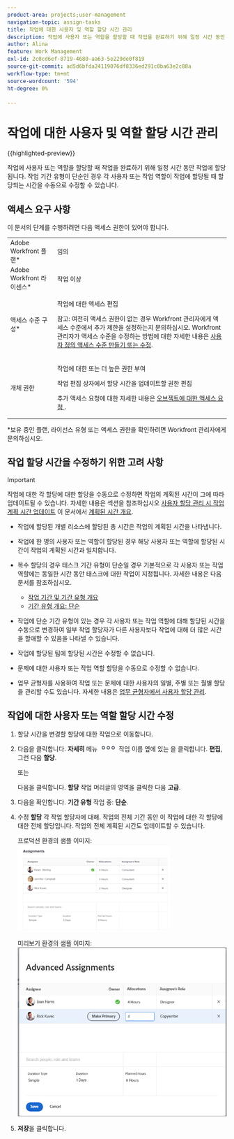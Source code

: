 ```yaml
---
product-area: projects;user-management
navigation-topic: assign-tasks
title: 작업에 대한 사용자 및 역할 할당 시간 관리
description: 작업에 사용자 또는 역할을 할당할 때 작업을 완료하기 위해 일정 시간 동안 작업에 할당됩니다. 작업 기간 유형이 단순인 경우 각 사용자 또는 작업 역할이 작업에 할당될 때 할당되는 시간을 수동으로 수정할 수 있습니다.
author: Alina
feature: Work Management
exl-id: 2c0cd6ef-8719-4680-aa63-5e229de0f819
source-git-commit: ad5d6bfda24119076df8336ed291c0ba63e2c88a
workflow-type: tm+mt
source-wordcount: '594'
ht-degree: 0%

---
```


# 작업에 대한 사용자 및 역할 할당 시간 관리

{{highlighted-preview}}

작업에 사용자 또는 역할을 할당할 때 작업을 완료하기 위해 일정 시간 동안 작업에 할당됩니다. 작업 기간 유형이 단순인 경우 각 사용자 또는 작업 역할이 작업에 할당될 때 할당되는 시간을 수동으로 수정할 수 있습니다.

## 액세스 요구 사항

이 문서의 단계를 수행하려면 다음 액세스 권한이 있어야 합니다.

<table style="table-layout:auto"> 
 <col> 
 <col> 
 <tbody> 
  <tr> 
   <td role="rowheader">Adobe Workfront 플랜*</td> 
   <td> <p>임의</p> </td> 
  </tr> 
  <tr> 
   <td role="rowheader">Adobe Workfront 라이센스*</td> 
   <td> <p>작업 이상</p> </td> 
  </tr> 
  <tr> 
   <td role="rowheader">액세스 수준 구성*</td> 
   <td> <p>작업에 대한 액세스 편집</p> <p>참고: 여전히 액세스 권한이 없는 경우 Workfront 관리자에게 액세스 수준에서 추가 제한을 설정하는지 문의하십시오. Workfront 관리자가 액세스 수준을 수정하는 방법에 대한 자세한 내용은 <a href="../../../administration-and-setup/add-users/configure-and-grant-access/create-modify-access-levels.md" class="MCXref xref">사용자 정의 액세스 수준 만들기 또는 수정</a>.</p> </td> 
  </tr> 
  <tr> 
   <td role="rowheader">개체 권한</td> 
   <td> <p>작업에 대한 또는 더 높은 권한 부여</p> <p>작업 편집 상자에서 할당 시간을 업데이트할 권한 편집</p> <p>추가 액세스 요청에 대한 자세한 내용은 <a href="../../../workfront-basics/grant-and-request-access-to-objects/request-access.md" class="MCXref xref">오브젝트에 대한 액세스 요청 </a>.</p> </td> 
  </tr> 
 </tbody> 
</table>

&#42;보유 중인 플랜, 라이선스 유형 또는 액세스 권한을 확인하려면 Workfront 관리자에게 문의하십시오.

## 작업 할당 시간을 수정하기 위한 고려 사항

>[!IMPORTANT]
>
>작업에 대한 각 할당에 대한 할당을 수동으로 수정하면 작업의 계획된 시간이 그에 따라 업데이트될 수 있습니다. 자세한 내용은 섹션을 참조하십시오 [사용자 할당 관리 시 작업 계획 시간 업데이트](../../../manage-work/tasks/task-information/planned-hours.md#update) 이 문서에서 [계획된 시간 개요](../../../manage-work/tasks/task-information/planned-hours.md).

* 작업에 할당된 개별 리소스에 할당된 총 시간은 작업의 계획된 시간을 나타냅니다.
* 작업에 한 명의 사용자 또는 역할이 할당된 경우 해당 사용자 또는 역할에 할당된 시간이 작업의 계획된 시간과 일치합니다.
* 복수 할당의 경우 태스크 기간 유형이 단순일 경우 기본적으로 각 사용자 또는 작업 역할에는 동일한 시간 동안 태스크에 대한 작업이 지정됩니다. 자세한 내용은 다음 문서를 참조하십시오.

   * [작업 기간 및 기간 유형 개요](../../../manage-work/tasks/taskdurtn/task-duration-and-duration-type.md)
   * [기간 유형 개요: 단순](../../../manage-work/tasks/taskdurtn/simple-duration-type.md)

* 작업에 단순 기간 유형이 있는 경우 각 사용자 또는 작업 역할에 대해 할당된 시간을 수동으로 변경하여 일부 작업 할당자가 다른 사용자보다 작업에 대해 더 많은 시간을 할애할 수 있음을 나타낼 수 있습니다.
* 작업에 할당된 팀에 할당된 시간은 수정할 수 없습니다.
* 문제에 대한 사용자 또는 작업 역할 할당을 수동으로 수정할 수 없습니다.
* 업무 균형자를 사용하여 작업 또는 문제에 대한 사용자의 일별, 주별 또는 월별 할당을 관리할 수도 있습니다. 자세한 내용은 [업무 균형자에서 사용자 할당 관리](../../../resource-mgmt/workload-balancer/manage-user-allocations-workload-balancer.md).

## 작업에 대한 사용자 또는 역할 할당 시간 수정

1. 할당 시간을 변경할 할당에 대한 작업으로 이동합니다.
1. 다음을 클릭합니다. **자세히** 메뉴 ![](assets/qs-more-icon-on-an-object.png) 작업 이름 옆에 있는 을 클릭합니다. **편집**, 그런 다음 **할당**.

   또는

   다음을 클릭합니다. **할당** 작업 머리글의 영역을 클릭한 다음 **고급**.

1. 다음을 확인합니다. **기간 유형** 작업 중: **단순**.
1. 수정 **할당** 각 작업 할당자에 대해. 작업의 전체 기간 동안 이 작업에 대한 각 할당에 대한 전체 할당입니다. 작업의 전체 계획된 시간도 업데이트할 수 있습니다.

   프로덕션 환경의 샘플 이미지:
   ![](assets/advanced-assignments-simple-duration-multiple-resources-nwe-350x198.png)

   <span class="preview">미리보기 환경의 샘플 이미지:</span>
   ![할당 수정](assets/advanced-assignments-duration-type-allocations.png)

1. **저장**&#x200B;을 클릭합니다.
